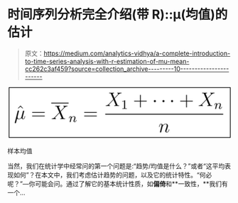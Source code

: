 # 时间序列分析完全介绍(带 R)::μ(均值)的估计

> 原文：<https://medium.com/analytics-vidhya/a-complete-introduction-to-time-series-analysis-with-r-estimation-of-mu-mean-cc262c3af459?source=collection_archive---------10----------------------->

![](img/27985111b71b6c328c577addd7acee6c.png)

样本均值

当然，我们在统计学中经常问的第一个问题是:“趋势/均值是什么？”或者“这平均表现如何”？在本文中，我们考虑估计趋势的问题，以及它的统计特性。“何必呢？”—你可能会问。通过了解它的基本统计性质，如**偏倚**和**一致性，**我们有一个…